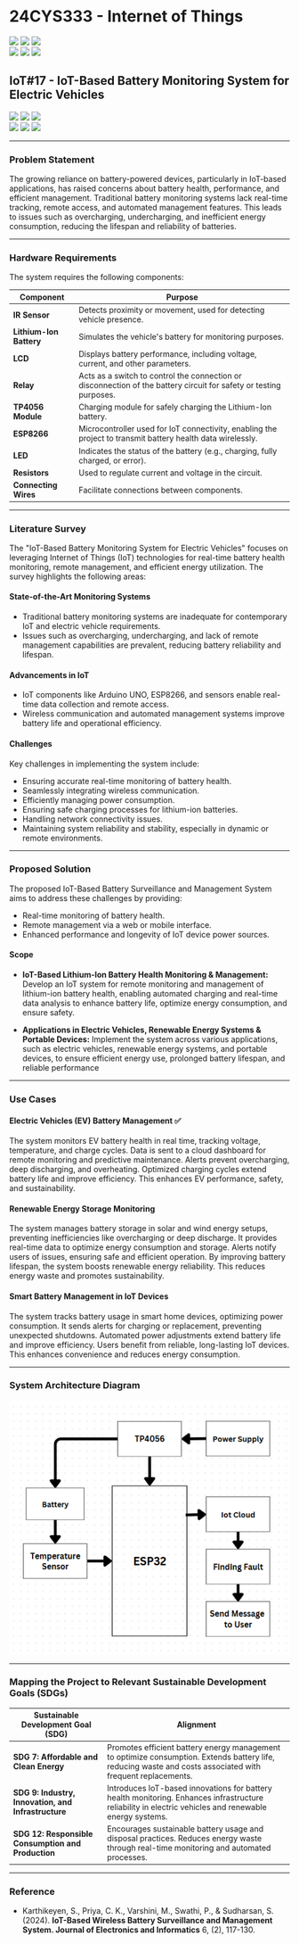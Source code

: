 # 24CYS333 - Internet of Things
![](https://img.shields.io/badge/Batch-22CYS-lightgreen) ![](https://img.shields.io/badge/UG-blue) ![](https://img.shields.io/badge/Subject-IoT-blue)
<br/>
![](https://img.shields.io/badge/Lecture-2-orange) ![](https://img.shields.io/badge/Practical-3-orange) ![](https://img.shields.io/badge/Credits-3-orange) <br/>

## IoT#17 - IoT-Based Battery Monitoring System for Electric Vehicles
![](https://img.shields.io/badge/Member-Krishnamoorthi_P_L-gold)  ![](https://img.shields.io/badge/Member-Mukesh_R-gold)  ![](https://img.shields.io/badge/Member-Karthick_M-gold) <br/> 
![](https://img.shields.io/badge/SDG-7-darkgreen) ![](https://img.shields.io/badge/SDG-9-darkgreen) ![](https://img.shields.io/badge/SDG-12-darkgreen) <br/>


---

### Problem Statement

The growing reliance on battery-powered devices, particularly in IoT-based applications, has raised concerns about battery health, performance, and efficient management. Traditional battery monitoring systems lack real-time tracking, remote access, and automated management features. This leads to issues such as overcharging, undercharging, and inefficient energy consumption, reducing the lifespan and reliability of batteries.

---

### Hardware Requirements

The system requires the following components:

| **Component**         | **Purpose**                                                                                         |
|------------------------|---------------------------------------------------------------------------------------------------------|
| **IR Sensor**          | Detects proximity or movement, used for detecting vehicle presence.                                     |
| **Lithium-Ion Battery**| Simulates the vehicle's battery for monitoring purposes.                                                |
| **LCD**                | Displays battery performance, including voltage, current, and other parameters.                         |
| **Relay**              | Acts as a switch to control the connection or disconnection of the battery circuit for safety or testing purposes. |
| **TP4056 Module**      | Charging module for safely charging the Lithium-Ion battery.                                            |
| **ESP8266**            | Microcontroller used for IoT connectivity, enabling the project to transmit battery health data wirelessly. |
| **LED**                | Indicates the status of the battery (e.g., charging, fully charged, or error).                          |
| **Resistors**          | Used to regulate current and voltage in the circuit.                                                   |
| **Connecting Wires**   | Facilitate connections between components.                                                             |


---

### Literature Survey

The "IoT-Based Battery Monitoring System for Electric Vehicles" focuses on leveraging Internet of Things (IoT) technologies for real-time battery health monitoring, remote management, and efficient energy utilization. The survey highlights the following areas:

#### State-of-the-Art Monitoring Systems
- Traditional battery monitoring systems are inadequate for contemporary IoT and electric vehicle requirements.
- Issues such as overcharging, undercharging, and lack of remote management capabilities are prevalent, reducing battery reliability and lifespan.

#### Advancements in IoT
- IoT components like Arduino UNO, ESP8266, and sensors enable real-time data collection and remote access.
- Wireless communication and automated management systems improve battery life and operational efficiency.

#### Challenges

Key challenges in implementing the system include:
- Ensuring accurate real-time monitoring of battery health.
- Seamlessly integrating wireless communication.
- Efficiently managing power consumption.
- Ensuring safe charging processes for lithium-ion batteries.
- Handling network connectivity issues.
- Maintaining system reliability and stability, especially in dynamic or remote environments.


---

### Proposed Solution
The proposed IoT-Based Battery Surveillance and Management System aims to address these challenges by providing:
- Real-time monitoring of battery health.
- Remote management via a web or mobile interface.
- Enhanced performance and longevity of IoT device power sources.

#### Scope
-  **IoT-Based Lithium-Ion Battery Health Monitoring & Management:** Develop an IoT system for remote monitoring and management of lithium-ion battery health, enabling automated charging and real-time data analysis to enhance battery life, optimize energy consumption, and ensure safety.

- **Applications in Electric Vehicles, Renewable Energy Systems & Portable Devices:** Implement the system across various applications, such as electric vehicles, renewable energy systems, and portable devices, to ensure efficient energy use, prolonged battery lifespan, and reliable performance

---

### Use Cases
####  Electric Vehicles (EV) Battery Management ✅
The system monitors EV battery health in real time, tracking voltage, temperature, and charge cycles. Data is sent to a cloud dashboard for remote monitoring and predictive maintenance. Alerts prevent overcharging, deep discharging, and overheating. Optimized charging cycles extend battery life and improve efficiency. This enhances EV performance, safety, and sustainability.

#### Renewable Energy Storage Monitoring
The system manages battery storage in solar and wind energy setups, preventing inefficiencies like overcharging or deep discharge. It provides real-time data to optimize energy consumption and storage. Alerts notify users of issues, ensuring safe and efficient operation. By improving battery lifespan, the system boosts renewable energy reliability. This reduces energy waste and promotes sustainability.

#### Smart Battery Management in IoT Devices
The system tracks battery usage in smart home devices, optimizing power consumption. It sends alerts for charging or replacement, preventing unexpected shutdowns. Automated power adjustments extend battery life and improve efficiency. Users benefit from reliable, long-lasting IoT devices. This enhances convenience and reduces energy consumption.

---

### System Architecture Diagram
![System Architecture Diagram](Images/System_Architecture_Diagram.png)

---


### Mapping the Project to Relevant Sustainable Development Goals (SDGs)

| **Sustainable Development Goal (SDG)** | **Alignment**                                                                                       |
|-----------------------------------------|---------------------------------------------------------------------------------------------------------------|
| **SDG 7: Affordable and Clean Energy**  | Promotes efficient battery energy management to optimize consumption. Extends battery life, reducing waste and costs associated with frequent replacements. |
| **SDG 9: Industry, Innovation, and Infrastructure** | Introduces IoT-based innovations for battery health monitoring. Enhances infrastructure reliability in electric vehicles and renewable energy systems. |
| **SDG 12: Responsible Consumption and Production** | Encourages sustainable battery usage and disposal practices. Reduces energy waste through real-time monitoring and automated processes. |

---

### Reference
- Karthikeyen, S., Priya, C. K., Varshini, M., Swathi, P., & Sudharsan, S. (2024). **IoT-Based Wireless Battery Surveillance and Management System. Journal of Electronics and Informatics** 6, (2), 117-130.
